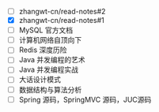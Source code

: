 - [ ] zhangwt-cn/read-notes#2
- [x] zhangwt-cn/read-notes#1
- [ ] MySQL 官方文档
- [ ] 计算机网络自顶向下
- [ ] Redis 深度历险
- [ ] Java 并发编程的艺术
- [ ] Java 并发编程实战
- [ ] 大话设计模式
- [ ] 数据结构与算法分析
- [ ] Spring 源码，SpringMVC 源码，JUC源码